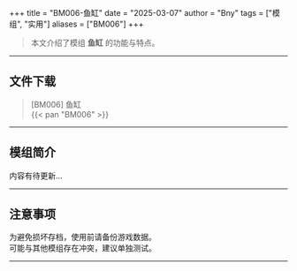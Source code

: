 +++
title = "BM006-鱼缸"
date = "2025-03-07"
author = "Bny"
tags = ["模组", "实用"]
aliases = ["BM006"]
+++

> 本文介绍了模组 **鱼缸** 的功能与特点。

---

## 文件下载

> [BM006] 鱼缸  
{{< pan "BM006" >}}  

---

## 模组简介

>  
内容有待更新...  

---

## 注意事项

>  
为避免损坏存档，使用前请备份游戏数据。  
可能与其他模组存在冲突，建议单独测试。  

---

